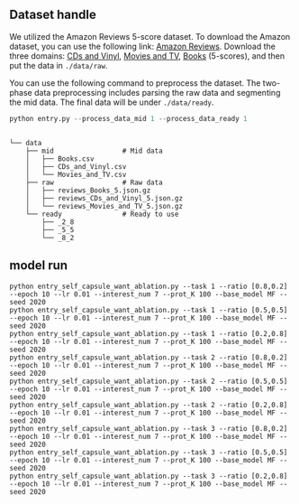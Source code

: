 ## Dataset handle

We utilized the Amazon Reviews 5-score dataset. 
To download the Amazon dataset, you can use the following link: [Amazon Reviews](http://jmcauley.ucsd.edu/data/amazon/links.html).
Download the three domains: [CDs and Vinyl](http://snap.stanford.edu/data/amazon/productGraph/categoryFiles/reviews_CDs_and_Vinyl_5.json.gz), [Movies and TV](http://snap.stanford.edu/data/amazon/productGraph/categoryFiles/reviews_Movies_and_TV_5.json.gz), [Books](http://snap.stanford.edu/data/amazon/productGraph/categoryFiles/reviews_Books_5.json.gz) (5-scores), and then put the data in `./data/raw`.

You can use the following command to preprocess the dataset. 
The two-phase data preprocessing includes parsing the raw data and segmenting the mid data. 
The final data will be under `./data/ready`.

```python
python entry.py --process_data_mid 1 --process_data_ready 1
```
```

└── data
    ├── mid                 # Mid data
    │   ├── Books.csv
    │   ├── CDs_and_Vinyl.csv
    │   └── Movies_and_TV.csv
    ├── raw                 # Raw data
    │   ├── reviews_Books_5.json.gz
    │   ├── reviews_CDs_and_Vinyl_5.json.gz
    │   └── reviews_Movies_and_TV_5.json.gz
    └── ready               # Ready to use
        ├── _2_8
        ├── _5_5
        └── _8_2
```        
## model run 
```
python entry_self_capsule_want_ablation.py --task 1 --ratio [0.8,0.2] --epoch 10 --lr 0.01 --interest_num 7 --prot_K 100 --base_model MF --seed 2020  
python entry_self_capsule_want_ablation.py --task 1 --ratio [0.5,0.5] --epoch 10 --lr 0.01 --interest_num 7 --prot_K 100 --base_model MF --seed 2020  
python entry_self_capsule_want_ablation.py --task 1 --ratio [0.2,0.8] --epoch 10 --lr 0.01 --interest_num 7 --prot_K 100 --base_model MF --seed 2020  
python entry_self_capsule_want_ablation.py --task 2 --ratio [0.8,0.2] --epoch 10 --lr 0.01 --interest_num 7 --prot_K 100 --base_model MF --seed 2020  
python entry_self_capsule_want_ablation.py --task 2 --ratio [0.5,0.5] --epoch 10 --lr 0.01 --interest_num 7 --prot_K 100 --base_model MF --seed 2020  
python entry_self_capsule_want_ablation.py --task 2 --ratio [0.2,0.8] --epoch 10 --lr 0.01 --interest_num 7 --prot_K 100 --base_model MF --seed 2020  
python entry_self_capsule_want_ablation.py --task 3 --ratio [0.8,0.2] --epoch 10 --lr 0.01 --interest_num 7 --prot_K 100 --base_model MF --seed 2020  
python entry_self_capsule_want_ablation.py --task 3 --ratio [0.5,0.5] --epoch 10 --lr 0.01 --interest_num 7 --prot_K 100 --base_model MF --seed 2020  
python entry_self_capsule_want_ablation.py --task 3 --ratio [0.2,0.8] --epoch 10 --lr 0.01 --interest_num 7 --prot_K 100 --base_model MF --seed 2020  
```